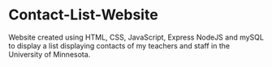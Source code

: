# Contact-List-Website
Website created using HTML, CSS, JavaScript, Express NodeJS and mySQL to display a list displaying contacts of my teachers and staff in the University of Minnesota.
